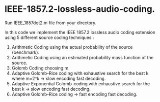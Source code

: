 # IEEE-1857.2-lossless-audio-coding.

Run IEEE_1857dot2.m file from your directory.

In this code we implement the IEEE 1857.2 lossless audio coding extension using 5 different source coding techniques : 
1) Arithmetic Coding using the actual probability of the source (benchmark).
2) Arithmetic Coding using an estimated probability mass function of the source.
3) Golomb Coding choosing m.
4) Adaptive Golomb-Rice coding with exhaustive search for the best k where m=2^k -> slow encoding fast decoding.
5) Adaptive Exponential Golomb-coding with exhaustive search for the best k -> slow encoding fast decoding.
6) Adaptive Golomb-Rice coding -> fast encoding fast decoding. 
